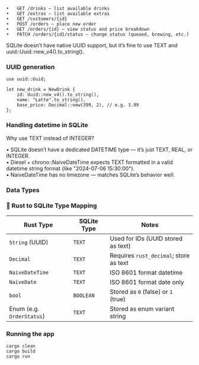 ```
•	GET /drinks — list available drinks
•	GET /extras — list available extras
•	GET /customers/{id}
•	POST /orders — place new order
•	GET /orders/{id} — view status and price breakdown
•	PATCH /orders/{id}/status — change status (queued, brewing, etc.)
```

SQLite doesn’t have native UUID support, but it’s fine to use TEXT and uuid::Uuid::new_v4().to_string().

### UUID generation

```
use uuid::Uuid;

let new_drink = NewDrink {
    id: Uuid::new_v4().to_string(),
    name: "Latte".to_string(),
    base_price: Decimal::new(399, 2), // e.g. 3.99
};
```

### Handling datetime in SQLite

Why use TEXT instead of INTEGER?

•	SQLite doesn’t have a dedicated DATETIME type — it’s just TEXT, REAL, or INTEGER.<br>
•	Diesel + chrono::NaiveDateTime expects TEXT formatted in a valid datetime string format (like "2024-07-06 15:30:00").<br>
•	NaiveDateTime has no timezone — matches SQLite’s behavior well.

### Data Types

### 🧩 Rust to SQLite Type Mapping

| Rust Type             | SQLite Type | Notes                                  |
|-----------------------|-------------|----------------------------------------|
| `String` (UUID)       | `TEXT`      | Used for IDs (UUID stored as text)     |
| `Decimal`             | `TEXT`      | Requires `rust_decimal`; store as text |
| `NaiveDateTime`       | `TEXT`      | ISO 8601 format datetime                |
| `NaiveDate`           | `TEXT`      | ISO 8601 format date only              |
| `bool`                | `BOOLEAN`   | Stored as `0` (false) or `1` (true)    |
| Enum (e.g. `OrderStatus`) | `TEXT`  | Stored as enum variant string          |

### Running the app

```
cargo clean
cargo build
cargo run
```